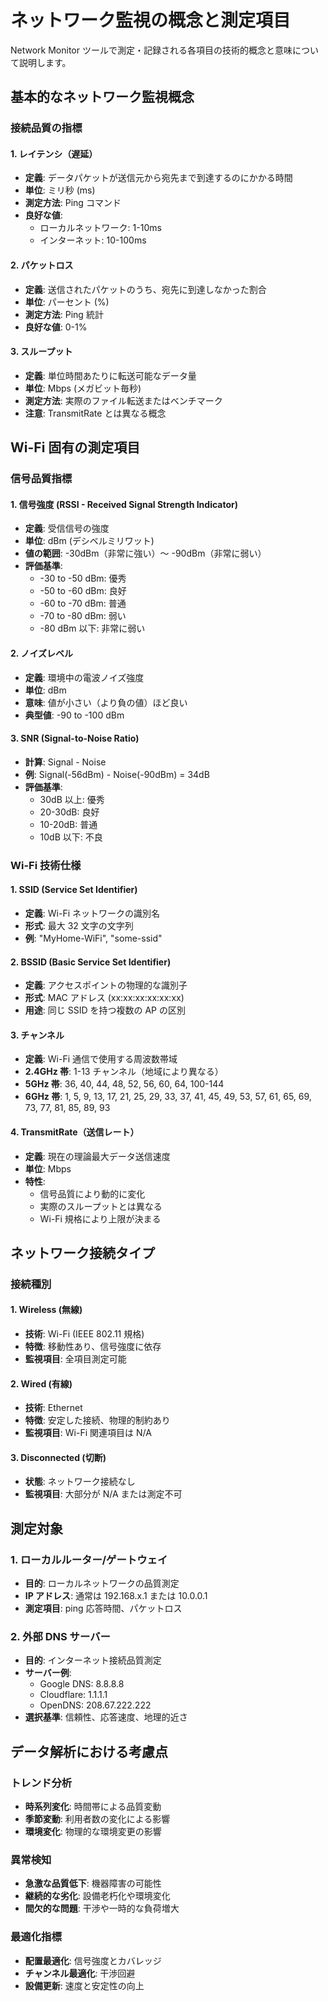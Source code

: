 # ネットワーク監視の概念と測定項目

Network Monitor ツールで測定・記録される各項目の技術的概念と意味について説明します。

## 基本的なネットワーク監視概念

### 接続品質の指標

#### 1. レイテンシ（遅延）

- **定義**: データパケットが送信元から宛先まで到達するのにかかる時間
- **単位**: ミリ秒 (ms)
- **測定方法**: Ping コマンド
- **良好な値**:
  - ローカルネットワーク: 1-10ms
  - インターネット: 10-100ms

#### 2. パケットロス

- **定義**: 送信されたパケットのうち、宛先に到達しなかった割合
- **単位**: パーセント (%)
- **測定方法**: Ping 統計
- **良好な値**: 0-1%

#### 3. スループット

- **定義**: 単位時間あたりに転送可能なデータ量
- **単位**: Mbps (メガビット毎秒)
- **測定方法**: 実際のファイル転送またはベンチマーク
- **注意**: TransmitRate とは異なる概念

## Wi-Fi 固有の測定項目

### 信号品質指標

#### 1. 信号強度 (RSSI - Received Signal Strength Indicator)

- **定義**: 受信信号の強度
- **単位**: dBm (デシベルミリワット)
- **値の範囲**: -30dBm（非常に強い）〜 -90dBm（非常に弱い）
- **評価基準**:
  - -30 to -50 dBm: 優秀
  - -50 to -60 dBm: 良好
  - -60 to -70 dBm: 普通
  - -70 to -80 dBm: 弱い
  - -80 dBm 以下: 非常に弱い

#### 2. ノイズレベル

- **定義**: 環境中の電波ノイズ強度
- **単位**: dBm
- **意味**: 値が小さい（より負の値）ほど良い
- **典型値**: -90 to -100 dBm

#### 3. SNR (Signal-to-Noise Ratio)

- **計算**: Signal - Noise
- **例**: Signal(-56dBm) - Noise(-90dBm) = 34dB
- **評価基準**:
  - 30dB 以上: 優秀
  - 20-30dB: 良好
  - 10-20dB: 普通
  - 10dB 以下: 不良

### Wi-Fi 技術仕様

#### 1. SSID (Service Set Identifier)

- **定義**: Wi-Fi ネットワークの識別名
- **形式**: 最大 32 文字の文字列
- **例**: "MyHome-WiFi", "some-ssid"

#### 2. BSSID (Basic Service Set Identifier)

- **定義**: アクセスポイントの物理的な識別子
- **形式**: MAC アドレス (xx:xx:xx:xx:xx:xx)
- **用途**: 同じ SSID を持つ複数の AP の区別

#### 3. チャンネル

- **定義**: Wi-Fi 通信で使用する周波数帯域
- **2.4GHz 帯**: 1-13 チャンネル（地域により異なる）
- **5GHz 帯**: 36, 40, 44, 48, 52, 56, 60, 64, 100-144
- **6GHz 帯**: 1, 5, 9, 13, 17, 21, 25, 29, 33, 37, 41, 45, 49, 53, 57, 61, 65, 69, 73, 77, 81, 85, 89, 93

#### 4. TransmitRate（送信レート）

- **定義**: 現在の理論最大データ送信速度
- **単位**: Mbps
- **特性**:
  - 信号品質により動的に変化
  - 実際のスループットとは異なる
  - Wi-Fi 規格により上限が決まる

## ネットワーク接続タイプ

### 接続種別

#### 1. Wireless (無線)

- **技術**: Wi-Fi (IEEE 802.11 規格)
- **特徴**: 移動性あり、信号強度に依存
- **監視項目**: 全項目測定可能

#### 2. Wired (有線)

- **技術**: Ethernet
- **特徴**: 安定した接続、物理的制約あり
- **監視項目**: Wi-Fi 関連項目は N/A

#### 3. Disconnected (切断)

- **状態**: ネットワーク接続なし
- **監視項目**: 大部分が N/A または測定不可

## 測定対象

### 1. ローカルルーター/ゲートウェイ

- **目的**: ローカルネットワークの品質測定
- **IP アドレス**: 通常は 192.168.x.1 または 10.0.0.1
- **測定項目**: ping 応答時間、パケットロス

### 2. 外部 DNS サーバー

- **目的**: インターネット接続品質測定
- **サーバー例**:
  - Google DNS: 8.8.8.8
  - Cloudflare: 1.1.1.1
  - OpenDNS: 208.67.222.222
- **選択基準**: 信頼性、応答速度、地理的近さ

## データ解析における考慮点

### トレンド分析

- **時系列変化**: 時間帯による品質変動
- **季節変動**: 利用者数の変化による影響
- **環境変化**: 物理的な環境変更の影響

### 異常検知

- **急激な品質低下**: 機器障害の可能性
- **継続的な劣化**: 設備老朽化や環境変化
- **間欠的な問題**: 干渉や一時的な負荷増大

### 最適化指標

- **配置最適化**: 信号強度とカバレッジ
- **チャンネル最適化**: 干渉回避
- **設備更新**: 速度と安定性の向上
